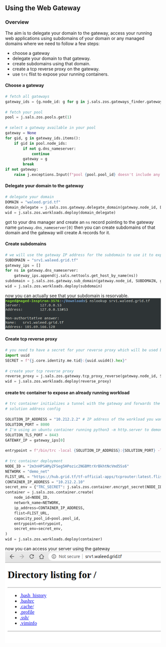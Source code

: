 ## Using the Web Gateway

### Overview

The aim is to delegate your domain to the gateway, access your running web applications using subdomains of your domain or any managed domains where we need to follow a few steps:

- choose a gateway
- delegate your domain to that gateway.
- create subdomains using that domain.
- create a tcp reverse proxy on the gateway.
- use `trc` flist to expose your running containers.

#### Choose a gateway

```python
# fetch all gateways
gateway_ids = {g.node_id: g for g in j.sals.zos.gateways_finder.gateways_search() if j.sals.zos.nodes_finder.filter_is_up(g)}

# fetch your pool
pool = j.sals.zos.pools.get(1)

# select a gateway available in your pool
gateway = None
for gid, g in gateway_ids.items():
    if gid in pool.node_ids:
        if not g.dns_nameserver:
            continue
        gateway = g
        break
if not gateway:
    raise j.exceptions.Input(f"pool {pool.pool_id} doesn't include any gateway")
```

#### Delegate your domain to the gateway

```python
# delegate your domain
DOMAIN = "waleed.grid.tf"
domain_delegate = j.sals.zos.gateway.delegate_domain(gateway.node_id, DOMAIN, pool.pool_id)
wid = j.sals.zos.workloads.deploy(domain_delegate)
```

got to your dns manager and create an `ns` record pointing to the gateway name `gateway.dns_nameserver[0]` then you can create subdomains of that domain and the gateway will create A records for it.

#### Create subdomains

```python
# we will use the gateway IP address for the subdomain to use it to expose our workloads
SUBDOMAIN = "srv1.waleed.grid.tf"
gateway_ips = []
for ns in gateway.dns_nameserver:
    gateway_ips.append(j.sals.nettools.get_host_by_name(ns))
subdomain = j.sals.zos.gateway.sub_domain(gateway.node_id, SUBDOMAIN, gateway_ips, pool.pool_id)
wid = j.sals.zos.workloads.deploy(subdomain)
```

now you can actually see that your subdomain is resorvable.
![domain_lookup](./img/01-web-gateway.png)

#### Create tcp reverse proxy

```python
# you need to have a secret for your reverse proxy which will be used by trc container to connect to the gateway. the format is {tid}:{arbitary_value}
import uuid
SECRET = f"{j.core.identity.me.tid}:{uuid.uuid4().hex}"

# create your tcp reverse proxy
reverse_proxy = j.sals.zos.gateway.tcp_proxy_reverse(gateway.node_id, SUBDOMAIN, SECRET, pool.pool_id)
wid = j.sals.zos.workloads.deploy(reverse_proxy)
```

#### create trc container to expose an already running workload

```python
# trc container initializes a tunnel with the gateway and forwards the traffic recieved on that tunnel to a specified address (the workload you want to expose)
# solution address config

SOLUTION_IP_ADDRESS = "10.212.2.2" # IP address of the workload you want to expose
SOLUTION_PORT = 8000
# I'm using an ubuntu container running python3 -m http.server to demonstrate so the below port will not be used
SOLUTION_TLS_PORT = 8443 
GATEWAY_IP = gateway_ips[0]

entrypoint = f"/bin/trc -local {SOLUTION_IP_ADDRESS}:{SOLUTION_PORT} -local-tls {SOLUTION_IP_ADDRESS}:{SOLUTION_TLS_PORT}" f" -remote {GATEWAY_IP}:{gateway.tcp_router_port}"

# trc container deployment
NODE_ID = "2m3nHPSAMyZFSeg5HPozic2NGBMtrXrBkhtNcVmd5Ss6"
NETWORK = "demo_net"
FLIST_URL = "https://hub.grid.tf/tf-official-apps/tcprouter:latest.flist"
CONTAINER_IP_ADDRESS = "10.212.2.10"
secret_env = {"TRC_SECRET": j.sals.zos.container.encrypt_secret(NODE_ID, SECRET)}
container = j.sals.zos.container.create(
    node_id=NODE_ID,
    network_name=NETWORK,
    ip_address=CONTAINER_IP_ADDRESS,
    flist=FLIST_URL,
    capacity_pool_id=pool.pool_id,
    entrypoint=entrypoint,
    secret_env=secret_env,
)
wid = j.sals.zos.workloads.deploy(container)
```

now you can access your server using the gateway
![http_access](./img/02-web-gateway.png)

### 
